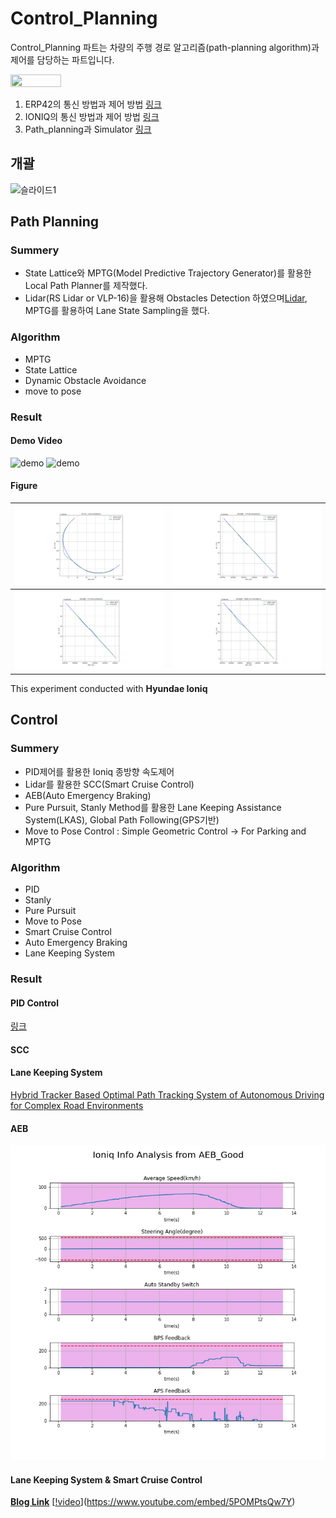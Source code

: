 # Control_Planning
Control_Planning 파트는 차량의 주행 경로 알고리즘(path-planning algorithm)과 제어를 담당하는 파트입니다.

<img src="https://user-images.githubusercontent.com/59792475/87428588-840cbd00-c61d-11ea-8bbb-6b7a2d56f91a.png" align="center" width="40%" height="40%"/></img>

1. ERP42의 통신 방법과 제어 방법 [링크](./Control/ERP42)
2. IONIQ의 통신 방법과 제어 방법 [링크](./Control/Ioniq)
3. Path_planning과 Simulator [링크](./Planning)

## 개괄
![슬라이드1](https://user-images.githubusercontent.com/59792475/87427806-4c514580-c61c-11ea-8115-62d565470eb7.JPG)

## Path Planning
### Summery
 - State Lattice와 MPTG(Model Predictive Trajectory Generator)를 활용한 Local Path Planner를 제작했다.
 - Lidar(RS Lidar or VLP-16)을 활용해 Obstacles Detection 하였으며[Lidar](https://github.com/DGIST-ARTIV/Lidar), MPTG를 활용하여 Lane State Sampling을 했다.
 ### Algorithm

  - MPTG
  - State Lattice
  - Dynamic Obstacle Avoidance
  - move to pose

 ### Result

 #### Demo Video
 ![demo](/images/Ioniq_test.gif)
 ![demo](/images/ERP_MPTG.gif)
 
 #### Figure

 ![](/images/circle.png ) | ![](/images/straight-1cone.png )
 :-------------------------:|:-------------------------:
 ![](/images/straight-2cone.png) | ![](/images/straight-car.png)

This experiment conducted with **Hyundae Ioniq**



 ## Control
 ### Summery
  - PID제어를 활용한 Ioniq 종방향 속도제어
  - Lidar를 활용한 SCC(Smart Cruise Control)
  - AEB(Auto Emergency Braking)
  - Pure Pursuit, Stanly Method를 활용한 Lane Keeping Assistance System(LKAS), Global Path Following(GPS기반)
  - Move to Pose Control : Simple Geometric Control -> For Parking and MPTG

### Algorithm
 - PID
 - Stanly
 - Pure Pursuit
 - Move to Pose
 - Smart Cruise Control
 - Auto Emergency Braking
 - Lane Keeping System
### Result

#### PID Control
[링크](/Control/Ioniq/pid_ui)

#### SCC

#### Lane Keeping System
[Hybrid Tracker Based Optimal Path Tracking System of Autonomous Driving for Complex Road Environments](https://ieeexplore.ieee.org/document/9427137?source=authoralert)
#### AEB
![](/images/AEB_Good.png)

#### Lane Keeping System & Smart Cruise Control
[**Blog Link**]( https://dgist-artiv.github.io/blog/2021/02/25/LKS_cruise_test.html)
[[!video](https://www.youtube.com/embed/5POMPtsQw7Y/0.jpg)](https://www.youtube.com/embed/5POMPtsQw7Y)

